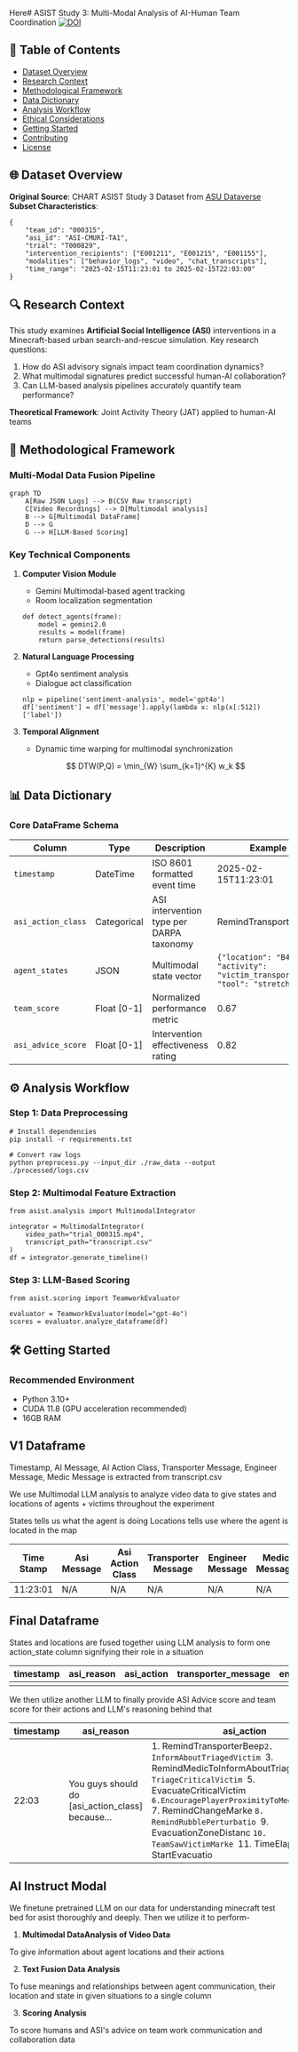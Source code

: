 Here# ASIST Study 3: Multi-Modal Analysis of AI-Human Team Coordination [![DOI](https://zenodo.org/badge/DOI/10.xxxx/zenodo.xxxxxx.svg)](https://doi.org/10.xxxx/zenodo.xxxxxx)

## 📜 Table of Contents

- [Dataset Overview](#-dataset-overview)
- [Research Context](#-research-context)
- [Methodological Framework](#-methodological-framework)
- [Data Dictionary](#-data-dictionary)
- [Analysis Workflow](#-analysis-workflow)
- [Ethical Considerations](#-ethical-considerations)
- [Getting Started](#-getting-started)
- [Contributing](#-contributing)
- [License](#-license)

## 🌐 Dataset Overview

**Original Source**: CHART ASIST Study 3 Dataset from [ASU Dataverse](https://dataverse.asu.edu/dataset.xhtml?persistentId=doi:10.48349/ASU/QDQ4MH)
**Subset Characteristics**:

```
{
    "team_id": "000315",
    "asi_id": "ASI-CMURI-TA1",
    "trial": "T000829",
    "intervention_recipients": ["E001211", "E001215", "E001155"],
    "modalities": ["behavior_logs", "video", "chat_transcripts"],
    "time_range": "2025-02-15T11:23:01 to 2025-02-15T22:03:00"
}
```

## 🔍 Research Context

This study examines **Artificial Social Intelligence (ASI)** interventions in a Minecraft-based urban search-and-rescue simulation. Key research questions:

1. How do ASI advisory signals impact team coordination dynamics?
2. What multimodal signatures predict successful human-AI collaboration?
3. Can LLM-based analysis pipelines accurately quantify team performance?

**Theoretical Framework**: Joint Activity Theory (JAT) applied to human-AI teams

## 🧪 Methodological Framework

### Multi-Modal Data Fusion Pipeline

```mermaid
graph TD
    A[Raw JSON Logs] --> B(CSV Raw transcript)
    C[Video Recordings] --> D[Multimodal analysis]
    B --> G[Multimodal DataFrame]
    D --> G
    G --> H[LLM-Based Scoring]
```

### Key Technical Components

1. **Computer Vision Module**

   - Gemini Multimodal-based agent tracking
   - Room localization segmentation

   ```
   def detect_agents(frame):
       model = gemini2.0
       results = model(frame)
       return parse_detections(results)
   ```
2. **Natural Language Processing**

   - Gpt4o sentiment analysis
   - Dialogue act classification

   ```
   nlp = pipeline('sentiment-analysis', model='gpt4o')
   df['sentiment'] = df['message'].apply(lambda x: nlp(x[:512])['label'])
   ```
3. **Temporal Alignment**

   - Dynamic time warping for multimodal synchronization

   $$
   DTW(P,Q) = \min_{W} \sum_{k=1}^{K} w_k
   $$

## 📊 Data Dictionary

### Core DataFrame Schema

| Column               | Type        | Description                              | Example                                                                     |
| -------------------- | ----------- | ---------------------------------------- | --------------------------------------------------------------------------- |
| `timestamp`        | DateTime    | ISO 8601 formatted event time            | 2025-02-15T11:23:01                                                         |
| `asi_action_class` | Categorical | ASI intervention type per DARPA taxonomy | RemindTransporterBeep                                                       |
| `agent_states`     | JSON        | Multimodal state vector                  | `{"location": "B4", "activity": "victim_transport", "tool": "stretcher"}` |
| `team_score`       | Float [0-1] | Normalized performance metric            | 0.67                                                                        |
| `asi_advice_score` | Float [0-1] | Intervention effectiveness rating        | 0.82                                                                        |

## ⚙️ Analysis Workflow

### Step 1: Data Preprocessing

```
# Install dependencies
pip install -r requirements.txt

# Convert raw logs
python preprocess.py --input_dir ./raw_data --output ./processed/logs.csv
```

### Step 2: Multimodal Feature Extraction

```
from asist.analysis import MultimodalIntegrator

integrator = MultimodalIntegrator(
    video_path="trial_000315.mp4",
    transcript_path="transcript.csv"
)
df = integrator.generate_timeline()
```

### Step 3: LLM-Based Scoring

```
from asist.scoring import TeamworkEvaluator

evaluator = TeamworkEvaluator(model="gpt-4o")
scores = evaluator.analyze_dataframe(df)
```

## 🛠️ Getting Started

### Recommended Environment

- Python 3.10+
- CUDA 11.8 (GPU acceleration recommended)
- 16GB RAM

## V1 Dataframe

Timestamp, AI Message, AI Action Class, Transporter Message, Engineer Message, Medic Message is extracted from transcript.csv

We use Multimodal LLM analysis to analyze video data to give states and locations of agents + victims throughout the experiment

States tells us what the agent is doing
Locations tells use where the agent is located in the map

| Time Stamp | Asi Message | Asi Action Class | Transporter Message | Engineer Message | Medic Message | Transporter State | Engineer State | Medic State | Transporter location | Engineer location | Medic location | Victim Location |
| ---------- | ----------- | ---------------- | ------------------- | ---------------- | ------------- | ----------------- | -------------- | ----------- | -------------------- | ----------------- | -------------- | --------------- |
| 11:23:01   | N/A         | N/A              | N/A                 | N/A              | N/A           | N/A               | N/A            | N/A         | N/A                  | N/A               | N/A            | N/A             |

## Final Dataframe

States and locations are fused together using LLM analysis to form one action_state column signifying their role in a situation

| timestamp | asi_reason | asi_action | transporter_message | engineer_message | medic_message | transporter_action_state | engineer_action_state | medic_action_state | victim_location |
| --------- | ---------- | ---------- | ------------------- | ---------------- | ------------- | ------------------------ | --------------------- | ------------------ | --------------- |
|           |            |            |                     |                  |               |                          |                       |                    |                 |

We then utilize another LLM to finally provide ASI Advice score and team score for their actions and LLM's reasoning behind that

| timestamp | asi_reason                                       | asi_action                                                                                                                                                                                                                                                                                                                                                                                                                   | transporter_message      | engineer_message       | medic_message     | transporter_action_state             | engineer_action_state                                 | medic_action_state                   | victim_location                                        | team_score | asi_advice_score |
| --------- | ------------------------------------------------ | ---------------------------------------------------------------------------------------------------------------------------------------------------------------------------------------------------------------------------------------------------------------------------------------------------------------------------------------------------------------------------------------------------------------------------- | ------------------------ | ---------------------- | ----------------- | ------------------------------------ | ----------------------------------------------------- | ------------------------------------ | ------------------------------------------------------ | ---------- | ---------------- |
| 22:03     | You guys should do [asi_action_class] because... | 1. RemindTransporterBeep``2. InformAboutTriagedVictim ``3. RemindMedicToInformAboutTriagedVicti ``4. TriageCriticalVictim ``5. EvacuateCriticalVictim ``6.EncouragePlayerProximityToMedicIHMCDyad ``7. RemindChangeMarke ``8. RemindRubblePerturbatio ``9. EvacuationZoneDistanc ``10. TeamSawVictimMarke ``11. TimeElapse ``12. StartEvacuatio | I'm coming for you medic | This is more important | I can't help you! | Carrying a victim from b4 to g4 room | Clearing rubbles in threat room for medic  at a9 room | waking up critical victim at g5 room | next to medic, far from engineer, close to transporter | 40%        | 75%              |

## AI Instruct Modal

We finetune pretrained LLM on our data for understanding minecraft test bed for asist thoroughly and deeply. Then we utilize it to perform-

1. **Multimodal DataAnalysis of Video Data**

To give information about agent locations and their actions

2. **Text Fusion Data Analysis**

To fuse meanings and relationships between agent communication, their location and state in given situations to a single column

3. **Scoring Analysis**

To score humans and ASI's advice on team work communication and collaboration data

